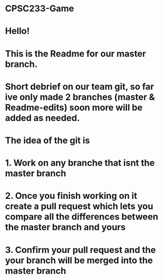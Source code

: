 # CPSC233-Game
#  Hello!
#   This is the Readme for our master branch. 
#   Short debrief on our team git, so far ive only made 2 branches (master & Readme-edits) soon more will be added as needed. 

#   The idea of the git is 
#   1. Work on any branche that isnt the master branch
#   2. Once you finish working on it create a pull request which lets you compare all the differences between the master branch and yours
#   3. Confirm your pull request and the your branch will be merged into the master branch


